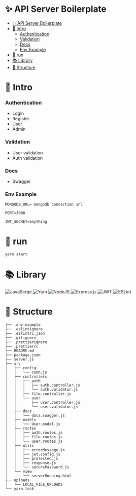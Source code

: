 # ✨ API Server Boilerplate

- [✨ API Server Boilerplate](#-api-server-boilerplate)
- [🍎 Intro](#-intro)
    - [Authentication](#authentication)
    - [Validation](#validation)
    - [Docs](#docs)
    - [Env Example](#env-example)
- [🚗 run](#-run)
- [📚 Library](#-library)
- [🎋 Structure](#-structure)

# 🍎 Intro
### Authentication
  * Login
  * Register
  * User
  * Admin

### Validation
  * User validation
  * Auth validation

### Docs
  * Swagger

### Env Example
```
MONGODB_URL= mongodb connection url

PORT=3000

JWT_SECRET=anything
```


# 🚗 run
```
yarn start
```

# 📚 Library
![JavaScript](https://img.shields.io/badge/javascript-%23323330.svg?style=for-the-badge&logo=javascript&logoColor=%23F7DF1E)
![Yarn](https://img.shields.io/badge/yarn-%232C8EBB.svg?style=for-the-badge&logo=yarn&logoColor=white)
![NodeJS](https://img.shields.io/badge/node.js-6DA55F?style=for-the-badge&logo=node.js&logoColor=white)
![Express.js](https://img.shields.io/badge/express.js-%23404d59.svg?style=for-the-badge&logo=express&logoColor=%2361DAFB)
![JWT](https://img.shields.io/badge/JWT-black?style=for-the-badge&logo=JSON%20web%20tokens)
![ESLint](https://img.shields.io/badge/ESLint-4B3263?style=for-the-badge&logo=eslint&logoColor=white)

# 🎋 Structure
```
├── .env.example
├── .eslintignore
├── .eslintrc.json
├── .gitignore
├── .prettierignore
├── .prettierrc
├── README.md
├── package.json
├── server.js
├── src
│   ├── config
│   │   └── conn.js
│   ├── controllers
│   │   ├── auth
│   │   │   ├── auth.controller.js
│   │   │   └── auth.validator.js
│   │   ├── file.controller.js
│   │   └── user
│   │       ├── user.controller.js
│   │       └── user.validator.js
│   ├── docs
│   │   └── docs.swagger.js
│   ├── models
│   │   └── User.model.js
│   ├── routes
│   │   ├── auth.routes.js
│   │   ├── file.routes.js
│   │   └── user.routes.js
│   ├── utils
│   │   ├── errorMessage.js
│   │   ├── jwt.config.js
│   │   ├── protected.js
│   │   ├── response.js
│   │   └── securePassword.js
│   └── view
│       └── serverRunning.html
├── uploads
│   └── LOCAL_FILE_UPLOADS
└── yarn.lock
```